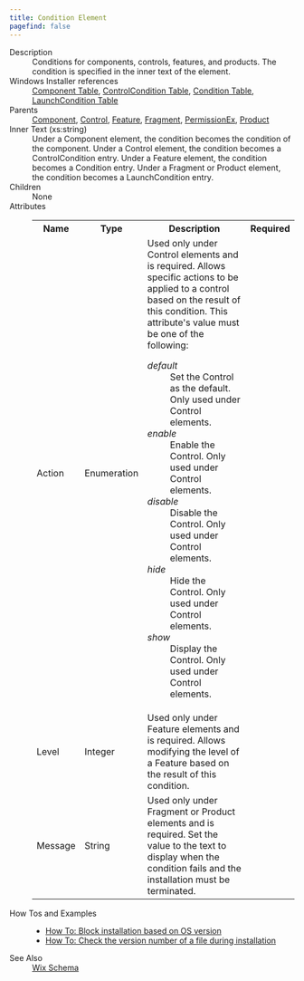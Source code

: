 ```yaml
---
title: Condition Element
pagefind: false
---
```

<dl>
  <dt>Description</dt>
  <dd>                 Conditions for components, controls, features, and products. The condition is specified in the inner text of the element.             </dd>
  <dt>Windows Installer references</dt>
  <dd>
    <a href="http://msdn.microsoft.com/library/aa368007.aspx" target="_blank">Component Table</a>, <a href="http://msdn.microsoft.com/library/aa368035.aspx" target="_blank">ControlCondition Table</a>, <a href="http://msdn.microsoft.com/library/aa368014.aspx" target="_blank">Condition Table</a>, <a href="http://msdn.microsoft.com/library/aa369752.aspx" target="_blank">LaunchCondition Table</a></dd>
  <dt>Parents</dt>
  <dd>
    <a href="../component/">Component</a>, <a href="../control/">Control</a>, <a href="../feature/">Feature</a>, <a href="../fragment/">Fragment</a>, <a href="../permissionex/">PermissionEx</a>, <a href="../product/">Product</a></dd>
  <dt>Inner Text (xs:string)</dt>
  <dd>                         Under a Component element, the condition becomes the condition of the component.  Under a Control element,                         the condition becomes a ControlCondition entry.  Under a Feature element, the condition becomes a Condition                         entry.  Under a Fragment or Product element, the condition becomes a LaunchCondition entry.                     </dd>
  <dt>Children</dt>
  <dd>None</dd>
  <dt>Attributes</dt>
  <dd>
    <table cellspacing="0" cellpadding="0" class="schema">
      <tr>
        <th width="15%">Name</th>
        <th width="15%">Type</th>
        <th width="65%">Description</th>
        <th width="15%">Required</th>
      </tr>
      <tr>
        <td>Action</td>
        <td>Enumeration</td>
        <td>                             Used only under Control elements and is required.  Allows specific actions to be applied to a control based                             on the result of this condition.                           This attribute's value must be one of the following:<dl><dt class="enumerationValue"><dfn>default</dfn></dt><dd>                                             Set the Control as the default. Only used under Control elements.                                         </dd><dt class="enumerationValue"><dfn>enable</dfn></dt><dd>                                             Enable the Control. Only used under Control elements.                                         </dd><dt class="enumerationValue"><dfn>disable</dfn></dt><dd>                                             Disable the Control. Only used under Control elements.                                         </dd><dt class="enumerationValue"><dfn>hide</dfn></dt><dd>                                             Hide the Control. Only used under Control elements.                                         </dd><dt class="enumerationValue"><dfn>show</dfn></dt><dd>                                             Display the Control. Only used under Control elements.                                         </dd></dl></td>
        <td>&nbsp;</td>
      </tr>
      <tr>
        <td>Level</td>
        <td>Integer</td>
        <td>                             Used only under Feature elements and is required.  Allows modifying the level of a Feature based on the                             result of this condition.                         </td>
        <td>&nbsp;</td>
      </tr>
      <tr>
        <td>Message</td>
        <td>String</td>
        <td>                             Used only under Fragment or Product elements and is required.  Set the value to the text to display when the                             condition fails and the installation must be terminated.                         </td>
        <td>&nbsp;</td>
      </tr>
    </table>
  </dd>
  <dt>How Tos and Examples</dt>
  <dd>
    <ul>
      <li>
        <a href="../../../howtos/redistributables_and_install_checks/block_install_on_os">How To: Block installation based on OS version</a>
      </li>
      <li>
        <a href="../../../howtos/files_and_registry/check_the_version_number">How To: Check the version number of a file during installation</a>
      </li>
    </ul>
  </dd>
  <dt>See Also</dt>
  <dd>
    <a href="../">Wix Schema</a>
  </dd>
</dl>
